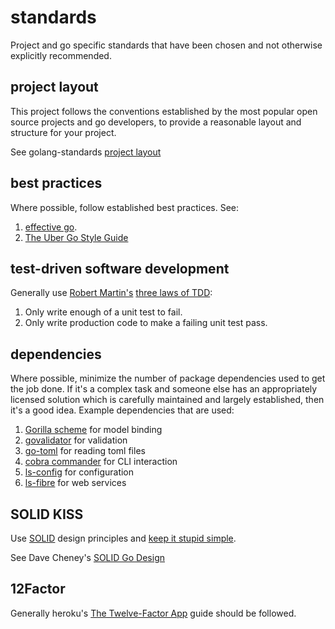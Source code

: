 # standards #

Project and go specific standards that have been chosen and not otherwise
explicitly recommended.

## project layout ##

This project follows the conventions established by the most popular open source
projects and go developers, to provide a reasonable layout and structure for
your project.

See golang-standards [project layout](https://github.com/golang-standards/project-layout)

## best practices ##

Where possible, follow established best practices.  See:

  1. [effective go](https://golang.org/doc/effective_go.html).
  2. [The Uber Go Style Guide](https://github.com/uber-go/guide)

## test-driven software development ##

Generally use [Robert Martin's](https://en.wikipedia.org/wiki/Robert_C._Martin) [three laws of TDD](https://www.youtube.com/watch?v=qkblc5WRn-U):

  1. Only write enough of a unit test to fail.
  2. Only write production code to make a failing unit test pass.

## dependencies ##

Where possible, minimize the number of package dependencies used to get the job
done.  If it's a complex task and someone else has an appropriately licensed
solution which is carefully maintained and largely established, then it's
a good idea.  Example dependencies that are used:

  1. [Gorilla scheme](https://github.com/gorilla/scheme) for model binding
  2. [govalidator](https://github.com/asaskevich/govalidator) for validation
  2. [go-toml](https://github.com/pelletier/go-toml) for reading toml files
  3. [cobra commander](https://github.com/spf13/cobra) for CLI interaction
  4. [ls-config](github.com/lakesite/ls-config) for configuration
  5. [ls-fibre](github.com/lakesite/ls-fibre) for web services

## SOLID KISS ##

Use [SOLID](https://en.wikipedia.org/wiki/SOLID) design principles and [keep it stupid simple](https://en.wikipedia.org/wiki/KISS_principle).

See Dave Cheney's [SOLID Go Design](https://dave.cheney.net/2016/08/20/solid-go-design)

## 12Factor ##

Generally heroku's [The Twelve-Factor App](https://12factor.net/) guide should
be followed.
